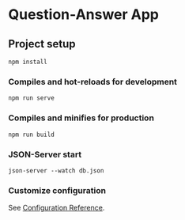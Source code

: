 # Question-Answer App

## Project setup
```
npm install
```

### Compiles and hot-reloads for development
```
npm run serve
```

### Compiles and minifies for production
```
npm run build
```

### JSON-Server start
```
json-server --watch db.json
```

### Customize configuration
See [Configuration Reference](https://cli.vuejs.org/config/).
